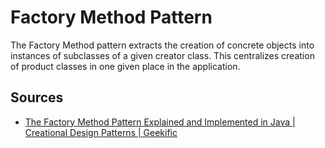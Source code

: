 # Factory Method Pattern

The Factory Method pattern extracts the creation of concrete objects into instances of subclasses of a given creator class.
This centralizes creation of product classes in one given place in the application.

## Sources

- [The Factory Method Pattern Explained and Implemented in Java | Creational Design Patterns | Geekific](https://www.youtube.com/watch?v=EdFq_JIThqM)